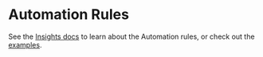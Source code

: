 # Automation Rules

See the [Insights docs](https://insights.docs.fairwinds.com/reports/rules/) to learn about the Automation rules,
or check out the [examples](examples).
